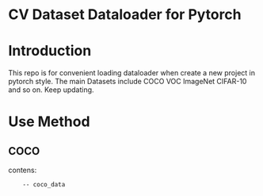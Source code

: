 # CV Dataset Dataloader for Pytorch

# Introduction
This repo is for convenient loading dataloader when create a new project in pytorch style. 
The main Datasets include COCO VOC ImageNet CIFAR-10 and so on. 
Keep updating.     

# Use Method

## COCO
contens:

        -- coco_data
                



